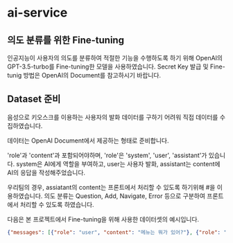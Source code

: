 # ai-service

## 의도 분류를 위한 Fine-tuning
인공지능이 사용자의 의도를 분류하여 적절한 기능을 수행하도록 하기 위해 OpenAI의 GPT-3.5-turbo를 Fine-tuning한 모델을 사용하였습니다. Secret Key 발급 및 Fine-tunig 방법은 OpenAI의 Document를 참고하시기 바랍니다.

## Dataset 준비
음성으로 키오스크를 이용하는 사용자의 발화 데이터를 구하기 어려워 직접 데이터를 수집하였습니다.

데이터는 OpenAI Document에서 제공하는 형태로 준비합니다.

'role'과 'content'과 포함되어야하며, 'role'은 'system', 'user', 'assistant'가 있습니다. system은 AI에게 역할을 부여하고, user는 사용자 발화, assistant는 content에 AI의 응답을 작성해주었습니다.

우리팀의 경우, assiatant의 content는 프론트에서 처리할 수 있도록 하기위해 #을 이용하였습니다. 의도 분류는 Question, Add, Navigate, Error 등으로 구분하여 프론트에서 처리할 수 있도록 하였습니다.

다음은 본 프로젝트에서 Fine-tuning을 위해 사용한 데이터셋의 예시입니다.

```json
{"messages": [{"role": "user", "content": "메뉴는 뭐가 있어?"}, {"role": "assistant", "content": "Question#메뉴에는 치즈피자, 페퍼로니피자, 고르곤졸라피자, 콜라, 사이다가 있습니다."}]}
```
